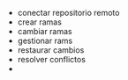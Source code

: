 * conectar repositorio remoto
* crear ramas
* cambiar ramas
* gestionar rams
* restaurar cambios
* resolver conflictos
* 
